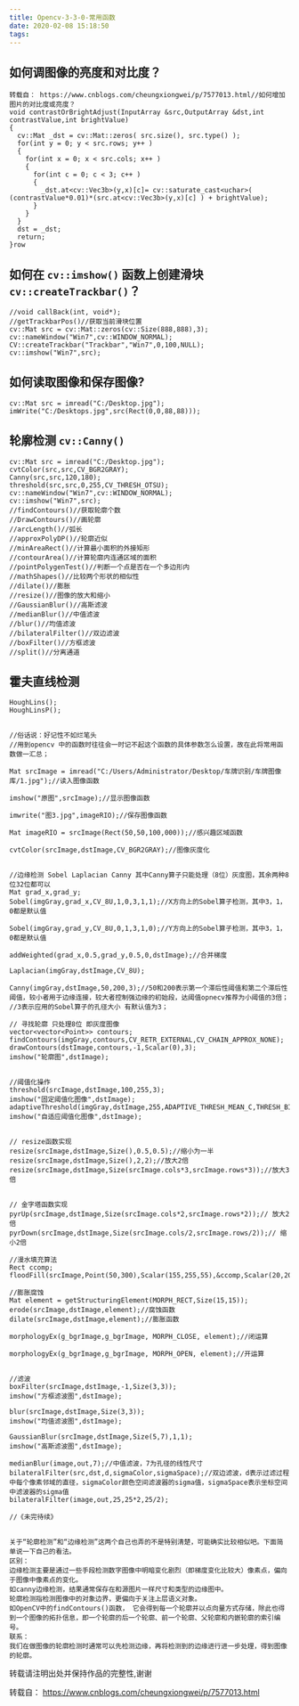 ```yaml
---
title: Opencv-3-3-0-常用函数
date: 2020-02-08 15:18:50
tags:
---
```

## 如何调图像的亮度和对比度？

    
    
    转载自： https://www.cnblogs.com/cheungxiongwei/p/7577013.html//如何增加图片的对比度或亮度？
    void contrastOrBrightAdjust(InputArray &src,OutputArray &dst,int contrastValue,int brightValue)
    {
      cv::Mat _dst = cv::Mat::zeros( src.size(), src.type() );
      for(int y = 0; y < src.rows; y++ )
      {
        for(int x = 0; x < src.cols; x++ )
        {
          for(int c = 0; c < 3; c++ )
          {
            _dst.at<cv::Vec3b>(y,x)[c]= cv::saturate_cast<uchar>( (contrastValue*0.01)*(src.at<cv::Vec3b>(y,x)[c] ) + brightValue);
          }
        }
      }
      dst = _dst;
      return;
    }row

## 如何在 `cv::imshow()` 函数上创建滑块 `cv::createTrackbar()`？

    
    
    //void callBack(int, void*);
    //getTrackbarPos()//获取当前滑块位置
    cv::Mat src = cv::Mat::zeros(cv::Size(888,888),3);
    cv::nameWindow("Win7",cv::WINDOW_NORMAL);
    CV::createTrackbar("Trackbar","Win7",0,100,NULL);
    cv::imshow("Win7",src);

## 如何读取图像和保存图像?

    
    
    cv::Mat src = imread("C:/Desktop.jpg");
    imWrite("C:/Desktops.jpg",src(Rect(0,0,88,88)));

## 轮廓检测 `cv::Canny()`

    
    
    cv::Mat src = imread("C:/Desktop.jpg");
    cvtColor(src,src,CV_BGR2GRAY);
    Canny(src,src,120,180);
    threshold(src,src,0,255,CV_THRESH_OTSU);
    cv::nameWindow("Win7",cv::WINDOW_NORMAL);
    cv::imshow("Win7",src);
    //findContours()//获取轮廓个数
    //DrawContours()//画轮廓
    //arcLength()//弧长
    //approxPolyDP()//轮廓近似
    //minAreaRect()//计算最小面积的外接矩形
    //contourArea()//计算轮廓内连通区域的面积
    //pointPolygenTest()//判断一个点是否在一个多边形内
    //mathShapes()//比较两个形状的相似性
    //dilate()//膨胀
    //resize()//图像的放大和缩小
    //GaussianBlur()//高斯滤波
    //medianBlur()//中值滤波
    //blur()//均值滤波
    //bilateralFilter()//双边滤波
    //boxFilter()//方框滤波
    //split()//分离通道

## 霍夫直线检测

    
    
    HoughLins();
    HoughLinsP();
    
    
    //俗话说：好记性不如烂笔头
    //用到opencv 中的函数时往往会一时记不起这个函数的具体参数怎么设置，故在此将常用函数做一汇总；
    
    Mat srcImage = imread("C:/Users/Administrator/Desktop/车牌识别/车牌图像库/1.jpg");//读入图像函数
    
    imshow("原图",srcImage);//显示图像函数
    
    imwrite("图3.jpg",imageRIO);//保存图像函数
    
    Mat imageRIO = srcImage(Rect(50,50,100,000));//感兴趣区域函数
    
    cvtColor(srcImage,dstImage,CV_BGR2GRAY);//图像灰度化
    
    
    //边缘检测 Sobel Laplacian Canny 其中Canny算子只能处理（8位）灰度图，其余两种8位32位都可以
    Mat grad_x,grad_y;
    Sobel(imgGray,grad_x,CV_8U,1,0,3,1,1);//X方向上的Sobel算子检测，其中3，1，0都是默认值
    
    Sobel(imgGray,grad_y,CV_8U,0,1,3,1,0);//Y方向上的Sobel算子检测，其中3，1，0都是默认值
    
    addWeighted(grad_x,0.5,grad_y,0.5,0,dstImage);//合并梯度
    
    Laplacian(imgGray,dstImage,CV_8U);
    
    Canny(imgGray,dstImage,50,200,3);//50和200表示第一个滞后性阈值和第二个滞后性阈值，较小者用于边缘连接，较大者控制强边缘的初始段，达阈值opnecv推荐为小阈值的3倍；
    //3表示应用的Sobel算子的孔径大小 有默认值为3；
    
    // 寻找轮廓 只处理8位 即灰度图像
    vector<vector<Point>> contours;
    findContours(imgGray,contours,CV_RETR_EXTERNAL,CV_CHAIN_APPROX_NONE);
    drawContours(dstImage,contours,-1,Scalar(0),3);
    imshow("轮廓图",dstImage);
    
    
    //阈值化操作
    threshold(srcImage,dstImage,100,255,3);
    imshow("固定阈值化图像",dstImage);
    adaptiveThreshold(imgGray,dstImage,255,ADAPTIVE_THRESH_MEAN_C,THRESH_BINARY,3,1);
    imshow("自适应阈值化图像",dstImage);
    
    
    // resize函数实现
    resize(srcImage,dstImage,Size(),0.5,0.5);//缩小为一半
    resize(srcImage,dstImage,Size(),2,2);//放大2倍
    resize(srcImage,dstImage,Size(srcImage.cols*3,srcImage.rows*3));//放大3倍
    
    
    // 金字塔函数实现
    pyrUp(srcImage,dstImage,Size(srcImage.cols*2,srcImage.rows*2));// 放大2倍
    pyrDown(srcImage,dstImage,Size(srcImage.cols/2,srcImage.rows/2));// 缩小2倍
    
    //漫水填充算法
    Rect ccomp;
    floodFill(srcImage,Point(50,300),Scalar(155,255,55),&ccomp,Scalar(20,20,20),Scalar(20,20,20));
    
    //膨胀腐蚀
    Mat element = getStructuringElement(MORPH_RECT,Size(15,15));
    erode(srcImage,dstImage,element);//腐蚀函数
    dilate(srcImage,dstImage,element);//膨胀函数
    
    morphologyEx(g_bgrImage,g_bgrImage, MORPH_CLOSE, element);//闭运算
    
    morphologyEx(g_bgrImage,g_bgrImage, MORPH_OPEN, element);//开运算
    
    
    //滤波
    boxFilter(srcImage,dstImage,-1,Size(3,3));
    imshow("方框滤波图",dstImage);
    
    blur(srcImage,dstImage,Size(3,3));
    imshow("均值滤波图",dstImage);
    
    GaussianBlur(srcImage,dstImage,Size(5,7),1,1);
    imshow("高斯滤波图",dstImage);
    
    medianBlur(image,out,7);//中值滤波，7为孔径的线性尺寸
    bilateralFilter(src,dst,d,sigmaColor,sigmaSpace);//双边滤波，d表示过滤过程中每个像素邻域的直径，sigmaColor颜色空间滤波器的sigma值，sigmaSpace表示坐标空间中滤波器的sigma值
    bilateralFilter(image,out,25,25*2,25/2);
    
    //《未完待续》
    
    
    关于“轮廓检测”和“边缘检测”这两个自己也弄的不是特别清楚，可能确实比较相似吧。下面简单说一下自己的看法。
    区别：
    边缘检测主要是通过一些手段检测数字图像中明暗变化剧烈（即梯度变化比较大）像素点，偏向于图像中像素点的变化。
    如canny边缘检测，结果通常保存在和源图片一样尺寸和类型的边缘图中。
    轮廓检测指检测图像中的对象边界，更偏向于关注上层语义对象。
    如OpenCV中的findContours()函数， 它会得到每一个轮廓并以点向量方式存储，除此也得到一个图像的拓扑信息，即一个轮廓的后一个轮廓、前一个轮廓、父轮廓和内嵌轮廓的索引编号。
    联系：
    我们在做图像的轮廓检测时通常可以先检测边缘，再将检测到的边缘进行进一步处理，得到图像的轮廓。

转载请注明出处并保持作品的完整性,谢谢

转载自： <https://www.cnblogs.com/cheungxiongwei/p/7577013.html>


